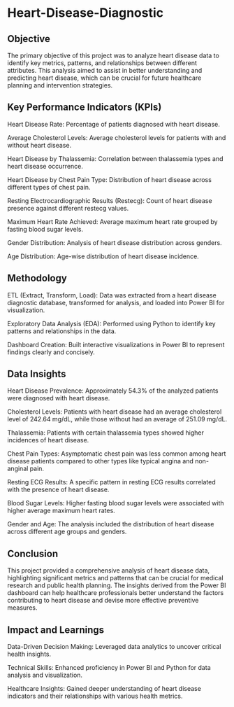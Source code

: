 # Heart-Disease-Diagnostic
## Objective

The primary objective of this project was to analyze heart disease data to identify key metrics, patterns, and relationships between different attributes. This analysis aimed to assist in better understanding and predicting heart disease, which can be crucial for future healthcare planning and intervention strategies.

## Key Performance Indicators (KPIs)

Heart Disease Rate: Percentage of patients diagnosed with heart disease.

Average Cholesterol Levels: Average cholesterol levels for patients with and without heart disease.

Heart Disease by Thalassemia: Correlation between thalassemia types and heart disease occurrence.

Heart Disease by Chest Pain Type: Distribution of heart disease across different types of chest pain.

Resting Electrocardiographic Results (Restecg): Count of heart disease presence against different restecg values.

Maximum Heart Rate Achieved: Average maximum heart rate grouped by fasting blood sugar levels.

Gender Distribution: Analysis of heart disease distribution across genders.

Age Distribution: Age-wise distribution of heart disease incidence.

## Methodology

ETL (Extract, Transform, Load): Data was extracted from a heart disease diagnostic database, transformed for analysis, and loaded into Power BI for visualization. 

Exploratory Data Analysis (EDA): Performed using Python to identify key patterns and relationships in the data.

Dashboard Creation: Built interactive visualizations in Power BI to represent findings clearly and concisely.

## Data Insights

Heart Disease Prevalence: Approximately 54.3% of the analyzed patients were diagnosed with heart disease.

Cholesterol Levels: Patients with heart disease had an average cholesterol level of 242.64 mg/dL, while those without had an average of 251.09 mg/dL.

Thalassemia: Patients with certain thalassemia types showed higher incidences of heart disease.

Chest Pain Types: Asymptomatic chest pain was less common among heart disease patients compared to other types like typical angina and non-anginal pain.

Resting ECG Results: A specific pattern in resting ECG results correlated with the presence of heart disease.

Blood Sugar Levels: Higher fasting blood sugar levels were associated with higher average maximum heart rates.

Gender and Age: The analysis included the distribution of heart disease across different age groups and genders.

## Conclusion

This project provided a comprehensive analysis of heart disease data, highlighting significant metrics and patterns that can be crucial for medical research and public health planning. The insights derived from the Power BI dashboard can help healthcare professionals better understand the factors contributing to heart disease and devise more effective preventive measures.

## Impact and Learnings

Data-Driven Decision Making: Leveraged data analytics to uncover critical health insights.

Technical Skills: Enhanced proficiency in Power BI and Python for data analysis and visualization.

Healthcare Insights: Gained deeper understanding of heart disease indicators and their relationships with various health metrics.
